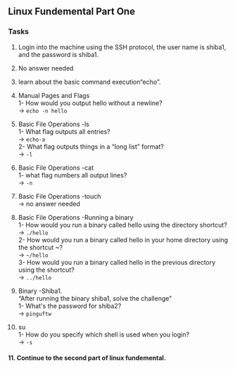 

## Linux Fundemental Part One
### Tasks
1. Login into the machine using the SSH protocol, the user name is shiba1, and the password is shiba1.

2. No answer needed

3. learn about the basic command execution“echo”.

4. Manual Pages and Flags  
      1- How would you output hello without a newline?  
 → <code>echo -n hello</code>
         
5. Basic File Operations -ls  
      1- What flag outputs all entries?  
         →   <code>echo-a</code>  
      2- What flag outputs things in a “long list” format?  
         →  <code>-l</code>
         
6. Basic File Operations -cat  
      1- what flag numbers all output lines?  
        →  <code>-n</code>
        
7. Basic File Operations -touch   
      → no answer needed 
      
8. Basic File Operations -Running a binary  
      1- How would you run a binary called hello using the directory shortcut?  
         →  <code>./hello</code>  
      2- How would you run a binary called hello in your home directory using the shortcut ~?  
         →  <code>~/hello</code>  
      3- How would you run a binary called hello in the previous directory using the shortcut?   
        →  <code>../hello</code>
        
9. Binary -Shiba1.  
    “After running the binary shiba1, solve the challenge”  
      1- What's the password for shiba2?  
        →  <code>pinguftw</code>
        
10. su  
      1- How do you specify which shell is used when you login?  
        →  <code>-s</code>  
        
#### 11. Continue to the second part of linux fundemental. 
 

